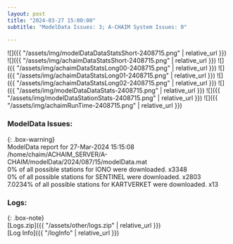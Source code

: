 ```yaml
---
layout: post
title: "2024-03-27 15:00:00"
subtitle: "ModelData Issues: 3; A-CHAIM System Issues: 0"

---
```


![]({{ "/assets/img/modelDataDataStatsShort-2408715.png" | relative_url }})
![]({{ "/assets/img/achaimDataStatsShort-2408715.png" | relative_url }})
![]({{ "/assets/img/achaimDataStatsLong00-2408715.png" | relative_url }})
![]({{ "/assets/img/achaimDataStatsLong01-2408715.png" | relative_url }})
![]({{ "/assets/img/achaimDataStatsLong02-2408715.png" | relative_url }})
![]({{ "/assets/img/modelDataDataStats-2408715.png" | relative_url }})
![]({{ "/assets/img/modelDataStationStats-2408715.png" | relative_url }})
![]({{ "/assets/img/achaimRunTime-2408715.png" | relative_url }})


### ModelData Issues:  
  
{: .box-warning}  
 ModelData report for 27-Mar-2024 15:15:08   
 /home/chaim/ACHAIM_SERVER/A-CHAIM/modelData/2024/087/15/modelData.mat   
 0% of all possible stations for IONO were downloaded. x3348   
 0% of all possible stations for SENTINEL were downloaded. x2803   
 7.0234% of all possible stations for KARTVERKET were downloaded. x13   
  


### Logs:  
  
{: .box-note}  
[Logs.zip]({{ "/assets/other/logs.zip" | relative_url }})  
[Log Info]({{ "/logInfo" | relative_url }})  
